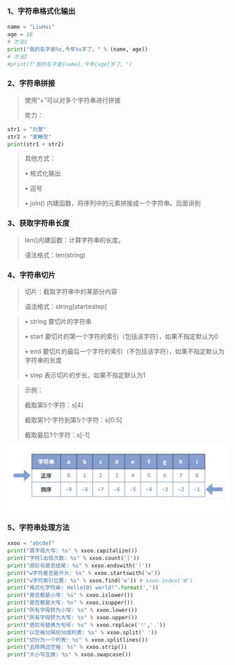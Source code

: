 ### 1、字符串格式化输出

```python
name = "LiuHui"
age = 16
# 方法1
print("我的名字是%s,今年%s岁了。" % (name, age))
# 方法2
#print(f"我的名字是{name},今年{age}岁了。")
```

### 2、字符串拼接

> 使用“+”可以对多个字符串进行拼接
>
> 势力：

```python
str1 = "刘慧"
str2 = "爱睡觉"
print(str1 + str2)
```

> 其他方式： 
>
> • 格式化输出 
>
> • 逗号 
>
> • join() 内建函数，将序列中的元素拼接成一个字符串。后面讲到

### 3、获取字符串长度

> len()内建函数：计算字符串的长度。
>
> 语法格式：len(string)

### 4、字符串切片

> 切片：截取字符串中的某部分内容
>
> 语法格式：string[start:end:step]

> • string 要切片的字符串 
>
> • start 要切片的第一个字符的索引（包括该字符），如果不指定默认为0 
>
> • end 要切片的最后一个字符的索引（不包括该字符），如果不指定默认为字符串的长度 
>
> • step 表示切片的步长，如果不指定默认为1

> 示例：
>
> 截取第5个字符：s[4]
>
> 截取第1个字符到第5个字符：s[0:5]
>
> 截取最后1个字符：s[-1]

![image-20240305140639879](assets/Python字符串/image-20240305140639879.png)

### 5、字符串处理方法

```python
xxoo = "abcdef"
print("首字母大写: %s" % xxoo.capitalize())
print("字符l出现次数: %s" % xxoo.count('l'))
print("感叹号是否结尾: %s" % xxoo.endswith('!'))
print("w字符是否是开头: %s" % xxoo.startswith('w'))
print("w字符索引位置: %s" % xxoo.find('w')) # xxoo.index('W')
print("格式化字符串: Hello{0} world!".format(','))
print("是否都是小写: %s" % xxoo.islower())
print("是否都是大写: %s" % xxoo.isupper())
print("所有字母转为小写: %s" % xxoo.lower())
print("所有字母转为大写: %s" % xxoo.upper())
print("感叹号替换为句号: %s" % xxoo.replace('!','.'))
print("以空格分隔切分成列表: %s" % xxoo.split(' '))
print("切分为一个列表: %s" % xxoo.splitlines())
print("去除两边空格: %s" % xxoo.strip())
print("大小写互换: %s" % xxoo.swapcase())
```




































